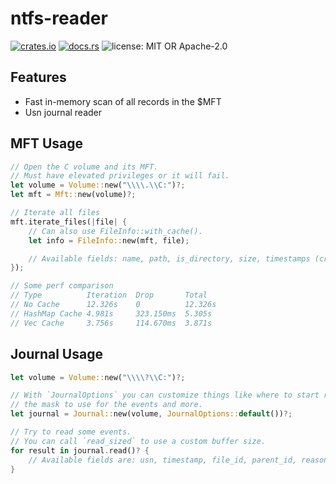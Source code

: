 # ntfs-reader

[![crates.io](https://img.shields.io/crates/v/ntfs-reader)](https://crates.io/crates/ntfs-reader)
[![docs.rs](https://img.shields.io/docsrs/ntfs-reader)](https://docs.rs/ntfs-reader)
![license: MIT OR Apache-2.0](https://img.shields.io/crates/l/ntfs-reader)

## Features

- Fast in-memory scan of all records in the $MFT
- Usn journal reader

## MFT Usage

```rust
// Open the C volume and its MFT.
// Must have elevated privileges or it will fail.
let volume = Volume::new("\\\\.\\C:")?;
let mft = Mft::new(volume)?;

// Iterate all files
mft.iterate_files(|file| {
    // Can also use FileInfo::with_cache().
    let info = FileInfo::new(mft, file);

    // Available fields: name, path, is_directory, size, timestamps (created, accessed, modified).
});

// Some perf comparison
// Type          Iteration  Drop       Total
// No Cache      12.326s    0          12.326s
// HashMap Cache 4.981s     323.150ms  5.305s
// Vec Cache     3.756s     114.670ms  3.871s
```

## Journal Usage

```rust
let volume = Volume::new("\\\\?\\C:")?;

// With `JournalOptions` you can customize things like where to start reading from (beginning, end, specific point),
// the mask to use for the events and more.
let journal = Journal::new(volume, JournalOptions::default())?;

// Try to read some events.
// You can call `read_sized` to use a custom buffer size.
for result in journal.read()? {
    // Available fields are: usn, timestamp, file_id, parent_id, reason, path.
}
```

